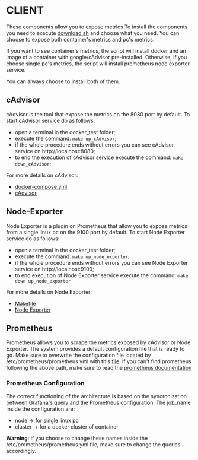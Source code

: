 # CLIENT

These components allow you to expose metrics
To install the components you need to execute [download.sh](download.sh) and choose what you need.
You can choose to expose both container's metrics and pc's metrics.

If you want to see container's metrics, the script will install docker and an image of a container with google/cAdvisor pre-installed.
Otherwise, if you choose single pc's metrics, the script will install prometheus node exporter service.

You can always choose to install both of them.

## cAdvisor

cAdvisor is the tool that expose the metrics on the 8080 port by default.
To start cAdvisor service do as follows:
- open a terminal in the docker_test folder;
- execute the command: ```make up_cAdvisor```;
- if the whole procedure ends without errors you can see cAdvisor service on http://localhost:8080;
- to end the execution of cAdvisor service execute the command: ```make down_cAdvisor```;

For more details on cAdvisor:
- [docker-compose.yml](Docker_comps/docker-compose.yml)
- [cAdvisor](https://github.com/google/cadvisor)

## Node-Exporter

Node Exporter is a plugin on Prometheus that allow you to expose metrics from a single linux pc on the 9100 port by default.
To start Node Exporter service do as follows:
- open a terminal in the docker_test folder;
- execute the command: ```make up_node_exporter```;
- if the whole procedure ends without errors you can see Node Exporter service on http://localhost:9100;
- to end execution of Node Exporter service execute the command: ```make down up_node_exporter```

For more details on Node Exporter:
- [Makefile](NodeExporter_comps/Makefile)
- [Node Exporter](https://github.com/prometheus/node_exporter)

## Prometheus

Prometheus allows you to scrape the metrics exposed by cAdvisor or Node Exporter. The system provides a default configuration file that is ready to go.
Make sure to overwrite the configuration file located by /etc/prometheus/prometheus.yml with this [file](prometheus.yml).
If you can't find prometheus following the above path, make sure to read the [prometheus documentation](https://prometheus.io/docs/introduction/overview/)

### Prometheus Configuration
The correct functioning of the architecture is based on the syncronization between Grafana's query and the Prometheus configuration.
The job_name inside the configuration are:
- node -> for single linux pc
- cluster -> for a docker cluster of container

**Warning**:
If you choose to change these names inside the /etc/prometheus/prometheus.yml file, make sure to change the queries accordingly.
